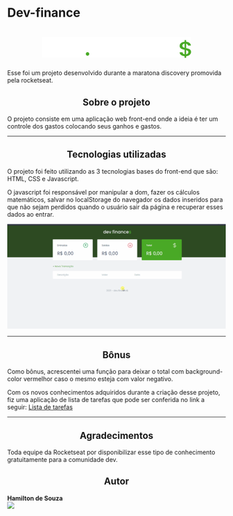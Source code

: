 # Dev-finance

<h1 align="center">
<img src="./assets/logo.svg" alt="dev.finance logo">
</h1>
<p> Esse foi um projeto desenvolvido durante a maratona discovery promovida pela rocketseat.</p>

<h2 align="center"> Sobre o projeto </h2>

<p> O projeto consiste em uma aplicação web front-end onde a ideia é ter um controle dos gastos colocando seus ganhos e gastos. </p>

<hr>
<h2 align="center"> Tecnologias utilizadas </h2>

<p> O projeto foi feito utilizando as 3 tecnologias bases do front-end que são: HTML, CSS e Javascript. </p>
<p> O javascript foi responsável por manipular a dom, fazer os cálculos matemáticos, salvar no localStorage do navegador os dados inseridos para que não sejam perdidos quando o usuário sair da página e recuperar esses dados ao entrar. </p>

<img src="./dev-finance.gif">

<hr>

<h2 align="center"> Bônus </h2>
<p> Como bônus, acrescentei uma função para deixar o total com background-color vermelhor caso o mesmo esteja com valor negativo. </p> 
<p> Com os novos conhecimentos adquiridos durante a criação desse projeto, fiz uma aplicação de lista de tarefas que pode ser conferida no link a seguir:
<a href="https://github.com/Hamilton-junior/Todo-list">Lista de tarefas </a></p>
<hr>
<h2 align="center"> Agradecimentos </h2>
<p> Toda equipe da Rocketseat por disponibilizar esse tipo de conhecimento gratuitamente para a comunidade dev. </p>

<h2 align="center"> Autor </h2>
<strong> Hamilton de Souza </strong>
<br>
<a href="https://www.linkedin.com/in/hamilton-junior-34451018a/" target="_blank"><img src="https://img.shields.io/badge/Linkedin-blue?style=for-the-badge&logo=Linkedin"></a>
